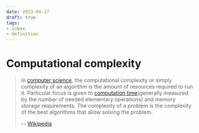 ```yaml
---
date: 2023-04-17
draft: true
tags:
- inbox
- definition
---
```


# Computational complexity

> In [computer science](./computer%20science.md), the computational complexity or simply
> complexity of an algorithm is the amount of resources required to run it.
> Particular focus is given to
> [computation time](./time%20complexity.md)(generally measured by the
> number of needed elementary operations) and memory storage requirements. The
> complexity of a problem is the complexity of the best algorithms that allow
> solving the problem.
>
> -- [Wikipedia](https://en.wikipedia.org/wiki/Computational_complexity)